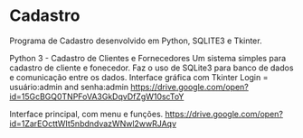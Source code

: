 # Cadastro
Programa de Cadastro desenvolvido em Python, SQLITE3 e Tkinter.

Python 3 - Cadastro de Clientes e Fornecedores 
Um sistema simples para cadastro de cliente e fonecedor. Faz o uso de SQLite3 para banco de dados e comunicação entre os dados. Interface gráfica com Tkinter
Login = usuário:admin and senha:admin
https://drive.google.com/open?id=15GcBGQ0TNPFoVA3GkDqvDfZgW10scToY

Interface principal, com menu e funções.
https://drive.google.com/open?id=1ZarEOcttWIt5nbdndvazWNwl2wwRJAqv
